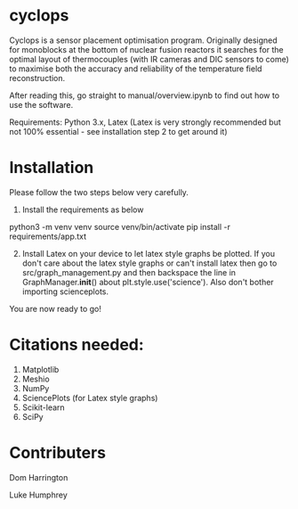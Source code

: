 # cyclops

Cyclops is a sensor placement optimisation program. Originally designed for monoblocks at the bottom of nuclear fusion reactors it searches for the optimal layout of thermocouples (with IR cameras and DIC sensors to come) to maximise both the accuracy and reliability of the temperature field reconstruction.

After reading this, go straight to manual/overview.ipynb to find out how to use the software.

Requirements: Python 3.x, Latex (Latex is very strongly recommended but not 100% essential - see installation step 2 to get around it)


# Installation

Please follow the two steps below very carefully. 

1. Install the requirements as below

python3 -m venv venv
source venv/bin/activate
pip install -r requirements/app.txt

2. Install Latex on your device to let latex style graphs be plotted. If you don't care about the latex style graphs or can't install latex then go to src/graph_management.py and then backspace the line in GraphManager.__init__() about plt.style.use('science'). Also don't bother importing scienceplots.

You are now ready to go!


# Citations needed:

1. Matplotlib
2. Meshio
3. NumPy
4. SciencePlots (for Latex style graphs)
5. Scikit-learn
6. SciPy


# Contributers

Dom Harrington

Luke Humphrey


